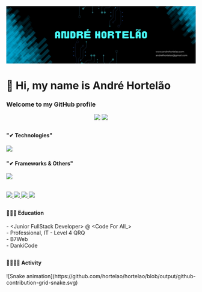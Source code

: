 <img src="https://github.com/hortelao/hortelao/blob/main/AndreHortelao.png" />
<h1>👋 Hi, my name is André Hortelão</h1>

<h3>Welcome to my GitHub profile</h3>

<div align="center">
  <a href="https://github.com/hortelao">
  <p align="center">
    <a href="https://github.com/hortelao" target="_blank"><img height="145em" src="https://github-readme-stats.vercel.app/api?username=hortelao&bg_color=00000000&hide_border=true&hide_title=true&alt="GitHub statistics"></a>
    <a href="https://github.com/hortelao" target="_blank" target="_blank"><img height="145em" src="https://github-readme-stats.vercel.app/api/top-langs/?username=hortelao&layout=compact&bg_color=00000000&hide_border=true&hide_title=true&hide=shaderlab"></a>
</p>
</div>
  
  ##
  
  <h4>"✔ Technologies"</h4>


  <div>
    <img src="https://skillicons.dev/icons?i=java,html,css,javascript,php,python,mysql" />
    
  </div>

   <h4>"✔ Frameworks & Others"</h4>

   <div>
    <img src="https://skillicons.dev/icons?i=git,bootstrap,jquery,maven,hibernate,idea,postman,vscode" />
    
  </div>


  
  ##
  
  <div>
    <a href="https://www.linkedin.com/in/andre-hortelao/">
    <img src="https://img.shields.io/badge/linkedin-%230077B5.svg?style=for-the-badge&logo=linkedin&logoColor=white" />
     </a>
    <a href="mailto:andrefhortelao@gmail.com">
    <img src="https://img.shields.io/badge/Gmail-D14836?style=for-the-badge&logo=gmail&logoColor=white" />
     </a>
    <a href="https://www.facebook.com/andre.hortelao/">
    <img src="https://img.shields.io/badge/Facebook-1877F2?style=for-the-badge&logo=facebook&logoColor=white" />
     </a>
     <a href="https://www.instagram.com/ahortelao/">
    <img src="https://img.shields.io/badge/Instagram-E4405F?style=for-the-badge&logo=instagram&logoColor=white" />
     </a>
    
  </div>
  
  ##
  
  <h4>🏫👨‍🎓 Education</h4>
  - &#60;Junior FullStack Developer&#62; @ &#60;Code For All_&#62;<br>
  - Professional, IT - Level 4 QRQ<br>
  - B7Web<br>
  - DankiCode
  
  ##
  <h4>🧑🏼‍💻💪 Activity</h4>
 ![Snake animation](https://github.com/hortelao/hortelao/blob/output/github-contribution-grid-snake.svg)

